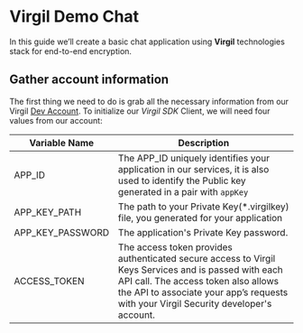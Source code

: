 # Virgil Demo Chat

In this guide we’ll create a basic chat application using **Virgil** technologies stack for end-to-end encryption.

## Gather account information

The first thing we need to do is grab all the necessary information from our Virgil [Dev Account](#https://developer.virgilsecurity.com/dashboard/). To initialize our *Virgil SDK* Client, we will need four values from our account:


| Variable Name                     | Description                    |
|-----------------------------------|--------------------------------|
| APP_ID                            | The APP_ID uniquely identifies your application in our services, it is also used to identify the Public key generated in a pair with ``appKey`` |
| APP_KEY_PATH               | The path to your Private Key(*.virgilkey) file, you generated for your application  |
| APP_KEY_PASSWORD   | The application's Private Key password.  |
| ACCESS_TOKEN               | The access token provides authenticated secure access to Virgil Keys Services and is passed with each API call. The access token also allows the API to associate your app’s requests with your Virgil Security developer's account. |





